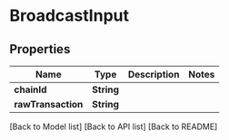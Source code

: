 # BroadcastInput

## Properties

| Name               | Type       | Description | Notes |
| ------------------ | ---------- | ----------- | ----- |
| **chainId**        | **String** |             |       |
| **rawTransaction** | **String** |             |       |

\[Back to Model list] \[Back to API list] \[Back to README]

